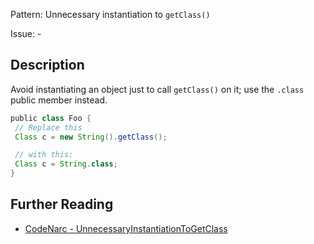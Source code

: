 Pattern: Unnecessary instantiation to `getClass()`

Issue: -

## Description

Avoid instantiating an object just to call `getClass()` on it; use the `.class` public member instead.

``` groovy
public class Foo {
 // Replace this
 Class c = new String().getClass();

 // with this:
 Class c = String.class;
}
```

## Further Reading

* [CodeNarc - UnnecessaryInstantiationToGetClass](http://codenarc.sourceforge.net/codenarc-rules-unnecessary.html#UnnecessaryInstantiationToGetClass)